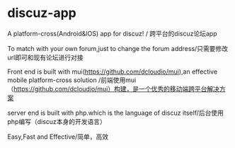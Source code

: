 # discuz-app
A platform-cross(Android&amp;IOS) app for discuz! / 跨平台的discuz论坛app

To match with your own forum,just to change the forum address/只需要修改url即可和现有论坛进行对接

Front end is built with mui(https://github.com/dcloudio/mui),an effective mobile platform-cross solution
/前端使用mui（https://github.com/dcloudio/mui）构建，是一个优秀的移动端跨平台解决方案

server end is built with php.which is the language of discuz itself/后台使用php编写（discuz本身的开发语言）

Easy,Fast and Effective/简单，高效

